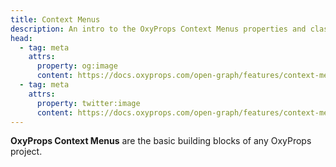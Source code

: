 ```yaml
---
title: Context Menus
description: An intro to the OxyProps Context Menus properties and classes syntax.
head:
  - tag: meta
    attrs:
      property: og:image
      content: https://docs.oxyprops.com/open-graph/features/context-menu.png
  - tag: meta
    attrs:
      property: twitter:image
      content: https://docs.oxyprops.com/open-graph/features/context-menu.png
---
```


**OxyProps Context Menus** are the basic building blocks of any OxyProps project.
